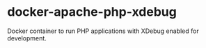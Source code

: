 # docker-apache-php-xdebug
Docker container to run PHP applications with XDebug enabled for development.
